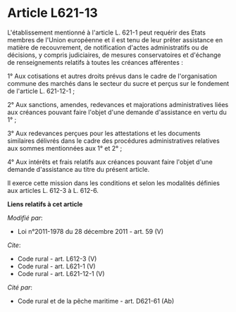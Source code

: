 # Article L621-13

L'établissement mentionné à l'article L. 621-1 peut requérir des Etats membres de l'Union européenne et il est tenu de leur
prêter assistance en matière de recouvrement, de notification d'actes administratifs ou de décisions, y compris judiciaires,
de mesures conservatoires et d'échange de renseignements relatifs à toutes les créances afférentes : 

1° Aux cotisations et autres droits prévus dans le cadre de l'organisation commune des marchés dans le secteur du sucre et
perçus sur le fondement de l'article L. 621-12-1 ; 

2° Aux sanctions, amendes, redevances et majorations administratives liées aux créances pouvant faire l'objet d'une demande
d'assistance en vertu du 1° ; 

3° Aux redevances perçues pour les attestations et les documents similaires délivrés dans le cadre des procédures
administratives relatives aux sommes mentionnées aux 1° et 2° ; 

4° Aux intérêts et frais relatifs aux créances pouvant faire l'objet d'une demande d'assistance au titre du présent article. 

Il exerce cette mission dans les conditions et selon les modalités définies aux articles L. 612-3 à L. 612-6.

**Liens relatifs à cet article**

_Modifié par_:

  - Loi n°2011-1978 du 28 décembre 2011 - art. 59 (V)

_Cite_:

  - Code rural - art. L612-3 (V)
  - Code rural - art. L621-1 (V)
  - Code rural - art. L621-12-1 (V)

_Cité par_:

  - Code rural et de la pêche maritime - art. D621-61 (Ab)
